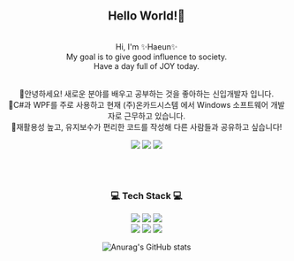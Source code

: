 <!--![header](https://capsule-render.vercel.app/api?type=waving&&color=gradient&height=100&section=header&fontSize=90)-->


<div align = "center">

<br/>
<h2>Hello World!🥳</h2><br/>
Hi, I'm ✨Haeun✨<br/>
My goal is to give good influence to society.<br/>
Have a day full of JOY today. <br/><br/>
 
🤍안녕하세요! 새로운 분야를 배우고 공부하는 것을 좋아하는 신입개발자 입니다.<br/>
💙C#과 WPF를 주로 사용하고 현재 (주)온카드시스템 에서 Windows 소프트웨어 개발자로 근무하고 있습니다.<br/>
💜재활용성 높고, 유지보수가 편리한 코드를 작성해 다른 사람들과 공유하고 싶습니다!<br/>


<a href="matilto:sincerobbed@gmail.com"><img src="https://img.shields.io/badge/Gmail-EA4335?style=flat-square&logo=Gmail&logoColor=white"/></a>
<a href="https://www.linkedin.com/in/haeun-jeong-959b46228/"><img src="https://img.shields.io/badge/LinkedIn-0A66C2?style=flat-square&logo=LinkedIn&logoColor=white"/></a>
<img src="https://img.shields.io/badge/GitHub-181717?style=flat-square&logo=GitHub&logoColor=white"/>

 
 

<br/><br/>
 
<h3>💻 Tech Stack 💻</h3>

<img src="https://img.shields.io/badge/Windows-0078D6?style=flat-square&logo=Windows&logoColor=white"/>
<img src="https://img.shields.io/badge/VisualStudio-5C2D91?style=flat-square&logo=VisualStudio&logoColor=white"/>
<img src="https://img.shields.io/badge/CSharp-239120?style=flat-square&logo=C Sharp&logoColor=white"/>
<br>
<img src="https://img.shields.io/badge/Postman-FF6C37?style=flat-square&logo=Postman&logoColor=white"/>
<img src="https://img.shields.io/badge/Unity-f0f0f0?style=flat-square&logo=Unity&logoColor=black"/>
<img src="https://img.shields.io/badge/Html5-E34F26?style=flat-square&logo=Html5&logoColor=white"/>
 
![Anurag's GitHub stats](https://github-readme-stats.vercel.app/api?username=heahu&show_icons=true&theme=dracula)

 
</div>

<br/>
<br/>






<!--
### Hi there 👋
**Heahu/Heahu** is a ✨ _special_ ✨ repository because its `README.md` (this file) appears on your GitHub profile.

Here are some ideas to get you started:

- 🔭 I’m currently working on ...
- 🌱 I’m currently learning ...
- 👯 I’m looking to collaborate on ...
- 🤔 I’m looking for help with ...
- 💬 Ask me about ...
- 📫 How to reach me: ...
- 😄 Pronouns: ...
- ⚡ Fun fact: ...
-->
